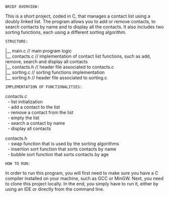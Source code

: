     BRIEF OVERVIEW:
This is a short project, coded in C, that manages a contact list using a doubly linked list. The program allows you to add or remove contacts, to search contacts by name and to display all the contacts. It also includes two sorting functions, each using a different sorting algorithm. <br/>


    STRUCTURE:
|__ main.c         // main program logic <br/>
|__ contacts.c     // implementation of contact list functions, such as add, remove, search and display all contacts <br/>
|__ contacts.h     // header file associated to contacts.c <br/>
|__ sorting.c      // sorting functions implementation <br/>
|__ sorting.h      // header file associated to sorting.c <br/>


    IMPLEMENTATION OF FUNCTIONALITIES:
contacts.c <br/>
    &nbsp;&nbsp;- list initialization <br/>
    &nbsp;&nbsp;- add a contact to the list <br/>
    &nbsp;&nbsp;- remove a contact from the list <br/>
    &nbsp;&nbsp;- empty the list <br/>
    &nbsp;&nbsp;- search a contact by name <br/>
    &nbsp;&nbsp;- display all contacts <br/>

contacts.h <br/>
    &nbsp;&nbsp;- swap function that is used by the sorting algorithms <br/>
    &nbsp;&nbsp;- insertion sort function that sorts contacts by name <br/>
    &nbsp;&nbsp;- bubble sort function that sorts contacts by age <br/>

    HOW TO RUN:
In order to run this program, you will first need to make sure you have a C compiler installed on your machine, such as GCC or MinGW. Next, you need to clone this project locally. In the end, you simply have to run it, either by using an IDE or directly from the command line.  <br/>
